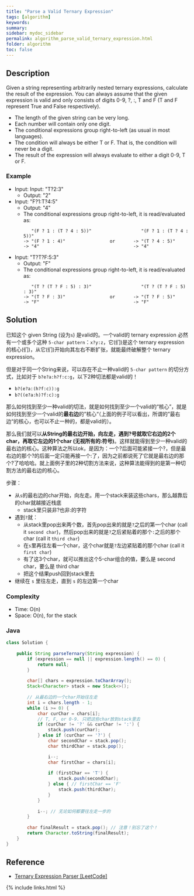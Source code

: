 ```yaml
---
title: "Parse a Valid Ternary Expression"
tags: [algorithm]
keywords:
summary:
sidebar: mydoc_sidebar
permalink: algorithm_parse_valid_ternary_expression.html
folder: algorithm
toc: false
---
```


## Description
Given a string representing arbitrarily nested ternary expressions, calculate the result of the expression. 
You can always assume that the given expression is valid and only consists of digits 0-9, ?, :, T and F 
(T and F represent True and False respectively).
* The length of the given string can be very long.
* Each number will contain only one digit.
* The conditional expressions group right-to-left (as usual in most languages).
* The condition will always be either T or F. That is, the condition will never be a digit.
* The result of the expression will always evaluate to either a digit 0-9, T or F.

### Example
* Input: Input: "T?2:3"
  * Output: "2"
* Input: "F?1:T?4:5"
  * Output: "4"
  * The conditional expressions group right-to-left, it is read/evaluated as:
    ```
       "(F ? 1 : (T ? 4 : 5))"                   "(F ? 1 : (T ? 4 : 5))"
    -> "(F ? 1 : 4)"                 or       -> "(T ? 4 : 5)"
    -> "4"                                    -> "4"
    ```
* Input: "T?T?F:5:3"
  * Output: "F"
  * The conditional expressions group right-to-left, it is read/evaluated as:
    ```
       "(T ? (T ? F : 5) : 3)"                   "(T ? (T ? F : 5) : 3)"
    -> "(T ? F : 3)"                 or       -> "(T ? F : 5)"
    -> "F"                                    -> "F"
    ```

## Solution
已知这个 given String (设为`s`) 是valid的。一个valid的 ternary expression 必然有一个或多个这种 `5-char pattern`：`x?y:z`，它(们)是这个 ternary expression 的核心(们)，从它(们)开始向其左右不断扩张，就能最终破解整个 ternary expression。

但是对于同一个String来说，可以存在不止一种valid的 `5-char pattern` 的切分方式，比如对于 `b?e?a:h?f:c:g`，以下2种切法都是valid的！
* `b?(e?a:(h?f:c)):g`
* `b?((e?a:h)?f:c):g`

那么如何找到至少一种valid的切法，就是如何找到至少一个valid的“核心”，就是如何找到至少一个valid的**最右边**的”核心“（上面的例子可以看出，所谓的”最右边“的核心，也可以不止一种的，都是valid的）。

那么我们就可以**从String的最右边开始，向左走，遇到?号就取它右边的2个char，再取它左边的1个char (无视所有的:符号)**。这样就能得到至少一种valid的最右边的核心。这种算法之所以ok，是因为：一个?后面可能紧接一个?，但是最右边的那个?的后面一定只能再接一个:了，因为之前都说死了它就是最右边的那个?了哈哈哈。就上面例子里的2种切割方法来说，这种算法能得到的是第一种切割方法的最右边的核心。

步骤：
* 从`s`的最右边的char开始，向左走。用一个stack来装这些chars，那么越靠后的char就越接近栈底
  * stack里只装非?也非:的字符
* 遇到`?`就：
  * 从stack里pop出来两个数，首先pop出来的就是`?`之后的第一个char (call it `second char`)，然后pop出来的就是`?`之后紧贴着的那个`:`之后的那个char (call it `third char`)
  * 在`s`里再往左看一个char，这个char就是`?`左边紧贴着的那个char (call it `first char`)
  * 有了这3个char，就可以推出这个5-char组合的值，要么是 second char，要么是 third char
  * 把这个结果push回到stack里去
* 继续在 `s` 里往左走，直到 `s` 的左边第一个char

### Complexity
* Time: O(n)
* Space: O(n), for the stack

### Java
```java
class Solution {
    
    public String parseTernary(String expression) {
        if (expression == null || expression.length() == 0) {
            return null;
        }    
        
        char[] chars = expression.toCharArray();
        Stack<Character> stack = new Stack<>();
        
        // 从最右边的一个char开始往左走
        int i = chars.length - 1;
        while (i >= 0) {
            char curChar = chars[i];
            // T, F, or 0-9. 只把这些char放到stack里去
            if (curChar != '?' && curChar != ':') {
                stack.push(curChar);
            } else if (curChar == '?') {
                char secondChar = stack.pop();
                char thirdChar = stack.pop();

                i--;
                char firstChar = chars[i];
            
                if (firstChar == 'T') {
                    stack.push(secondChar);
                } else { // firstChar == 'F'
                    stack.push(thirdChar);
                }
            }
            
            i--; // 无论如何都要往左走一步的
        }
        
        char finalResult = stack.pop(); // 注意！别忘了这个！
        return Character.toString(finalResult);
    }
}
```

## Reference
* [Ternary Expression Parser [LeetCode]](https://leetcode.com/problems/ternary-expression-parser/description/)

{% include links.html %}

